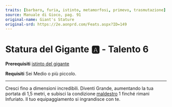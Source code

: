 ```yaml
---
traits: [barbaro, furia, istinto, metamorfosi, primevo, trasmutazione]
source: Manuale di Gioco, pag. 91
original-name: Giant's Stature
original-srd: https://2e.aonprd.com/Feats.aspx?ID=149
---
```


# Statura del Gigante :a: - Talento 6

**Prerequisiti**
[istinto del gigante](/classi/barbaro/istinti/istinto-del-gigante)

**Requisiti** Sei Medio o più piccolo.

---

Cresci fino a dimensioni incredibili. Diventi Grande, aumentando la tua portata
di 1,5 metri, e subisci la condizione [maldestro](/condizioni/maldestro) 1
finché rimani Infuriato. Il tuo equipaggiamento si ingrandisce con te.

